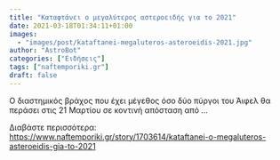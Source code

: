 ```yaml
---
title: "Καταφτάνει ο μεγαλύτερος αστεροειδής για το 2021"
date: 2021-03-18T01:34:11+01:00
images:
  - "images/post/kataftanei-megaluteros-asteroeidis-2021.jpg"
author: "AstroBot"
categories: ["Ειδήσεις"]
tags: ["naftemporiki.gr"]
draft: false
---
```


Ο διαστημικός βράχος που έχει μέγεθος όσο δύο πύργοι του Άιφελ θα περάσει στις 21 Μαρτίου σε κοντινή απόσταση από ...

Διαβάστε περισσότερα: https://www.naftemporiki.gr/story/1703614/kataftanei-o-megaluteros-asteroeidis-gia-to-2021
